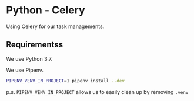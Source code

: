# Python - Celery

Using Celery for our task managements.

## Requirementss

We use Python 3.7.

We use Pipenv.

```bash
PIPENV_VENV_IN_PROJECT=1 pipenv install --dev
```

p.s. `PIPENV_VENV_IN_PROJECT` allows us to easily clean up by removing `.venv`
